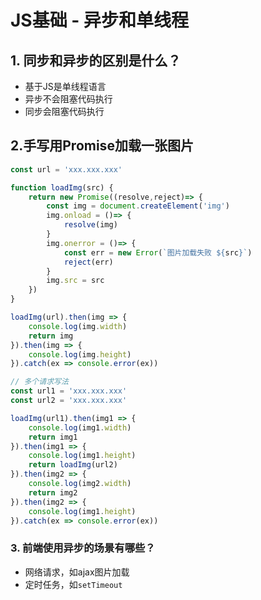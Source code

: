 # JS基础 - 异步和单线程

## 1. 同步和异步的区别是什么？

- 基于JS是单线程语言
- 异步不会阻塞代码执行
- 同步会阻塞代码执行

## 2.手写用Promise加载一张图片

```js
const url = 'xxx.xxx.xxx'

function loadImg(src) {
    return new Promise((resolve,reject)=> {
        const img = document.createElement('img')
        img.onload = ()=> {
			resolve(img)
        }
        img.onerror = ()=> {
            const err = new Error(`图片加载失败 ${src}`)
            reject(err)
        }
        img.src = src
    })
}

loadImg(url).then(img => {
	console.log(img.width)
    return img
}).then(img => {
	console.log(img.height)
}).catch(ex => console.error(ex))

// 多个请求写法
const url1 = 'xxx.xxx.xxx'
const url2 = 'xxx.xxx.xxx'

loadImg(url1).then(img1 => {
    console.log(img1.width)
    return img1
}).then(img1 => {
	console.log(img1.height)
    return loadImg(url2)
}).then(img2 => {
    console.log(img2.width)
    return img2
}).then(img2 => {
	console.log(img1.height)
}).catch(ex => console.error(ex))
```



### 3. 前端使用异步的场景有哪些？

- 网络请求，如ajax图片加载
- 定时任务，如`setTimeout`


